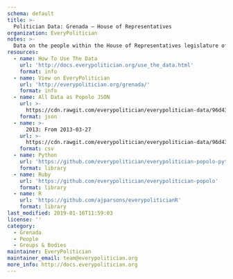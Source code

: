 ```yaml
---
schema: default
title: >-
  Politician Data: Grenada — House of Representatives
organization: EveryPolitician
notes: >-
  Data on the people within the House of Representatives legislature of Grenada.
resources:
  - name: How To Use The Data
    url: 'http://docs.everypolitician.org/use_the_data.html'
    format: info
  - name: View on EveryPolitician
    url: 'http://everypolitician.org/grenada/'
    format: info
  - name: All Data as Popolo JSON
    url: >-
      https://cdn.rawgit.com/everypolitician/everypolitician-data/96d43e50c19484aaf69839d9db8d613e6865d691/data/Grenada/House_of_Representatives/ep-popolo-v1.0.json
    format: json
  - name: >-
      2013: From 2013-03-27
    url: >-
      https://cdn.rawgit.com/everypolitician/everypolitician-data/96d43e50c19484aaf69839d9db8d613e6865d691/data/Grenada/House_of_Representatives/term-2013.csv
    format: csv
  - name: Python
    url: 'https://github.com/everypolitician/everypolitician-popolo-python'
    format: library
  - name: Ruby
    url: 'https://github.com/everypolitician/everypolitician-popolo'
    format: library
  - name: R
    url: 'https://github.com/ajparsons/everypoliticianR'
    format: library
last_modified: 2019-01-16T11:59:03
license: ''
category:
  - Grenada
  - People
  - Groups & Bodies
maintainer: EveryPolitician
maintainer_email: team@everypolitician.org
more_info: http://docs.everypolitician.org
---
```

